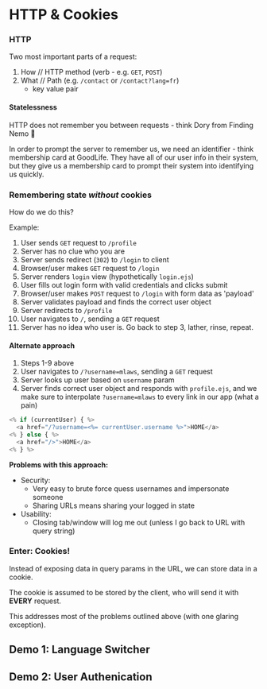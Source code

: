 # HTTP & Cookies

### HTTP

Two most important parts of a request:
1. How // HTTP method (verb - e.g. `GET`, `POST`)
2. What // Path (e.g. `/contact` or `/contact?lang=fr`)
    - key value pair

#### Statelessness

HTTP does not remember you between requests - think Dory from Finding Nemo 🐠

In order to prompt the server to remember us, we need an identifier - think membership card at GoodLife. They have all of our user info in their system, but they give us a membership card to prompt their system into identifying us quickly.

### Remembering state _without_ cookies

How do we do this?

Example:
1. User sends `GET` request to `/profile`
2. Server has no clue who you are
3. Server sends redirect (`302`) to `/login` to client
4. Browser/user makes `GET` request to `/login`
5. Server renders `login` view (hypothetically `login.ejs`)
6. User fills out login form with valid credentials and clicks submit
7. Browser/user makes `POST` request to `/login` with form data as 'payload'
8. Server validates payload and finds the correct user object
9. Server redirects to `/profile`
10. User navigates to `/`, sending a `GET` request
11. Server has no idea who user is. Go back to step 3, lather, rinse, repeat.

#### Alternate approach
1. Steps 1-9 above
10. User navigates to `/?username=mlaws`, sending a `GET` request
11. Server looks up user based on `username` param
12. Server finds correct user object and responds with `profile.ejs`, and we make sure to interpolate `?username=mlaws` to every link in our app (what a pain)

```javascript
<% if (currentUser) { %>
  <a href="/?username=<%= currentUser.username %>">HOME</a>
<% } else { %>
  <a href="/>">HOME</a>
<% } %>
```

**Problems with this approach:**
- Security: 
    - Very easy to brute force quess usernames and impersonate someone
    - Sharing URLs means sharing your logged in state
- Usability:
    - Closing tab/window will log me out (unless I go back to URL with query string)


### Enter: Cookies!

Instead of exposing data in query params in the URL, we can store data in a cookie.

The cookie is assumed to be stored by the client, who will send it with **EVERY** request.

This addresses most of the problems outlined above (with one glaring exception).


## Demo 1: Language Switcher

## Demo 2: User Authenication
